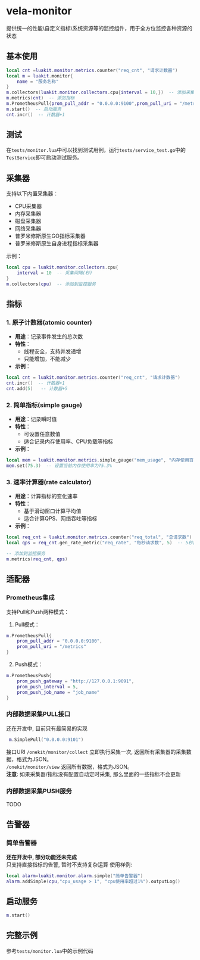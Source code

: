 # vela-monitor
提供统一的性能\自定义指标\系统资源等的监控组件，用于全方位监控各种资源的状态

## 基本使用
```lua
local cnt =luakit.monitor.metrics.counter("req_cnt", "请求计数器")
local m = luakit.monitor{
    name = "服务名称"
}
m.collectors(luakit.monitor.collectors.cpu{interval = 10,})  -- 添加采集器
m.metrics(cnt)  -- 添加指标
m.PrometheusPull{prom_pull_addr = "0.0.0.0:9100",prom_pull_uri = "/metrics"}  -- 添加适配器
m.start()  -- 启动服务
cnt.incr()  -- 计数器+1
```
## 测试
在`tests/monitor.lua`中可以找到测试用例，运行`tests/service_test.go`中的`TestService`即可启动测试服务。

## 采集器
支持以下内置采集器：
- CPU采集器
- 内存采集器
- 磁盘采集器
- 网络采集器
- 普罗米修斯原生GO指标采集器
- 普罗米修斯原生自身进程指标采集器

示例：
```lua
local cpu = luakit.monitor.collectors.cpu{
    interval = 10  -- 采集间隔(秒)
}
m.collectors(cpu)  -- 添加到监控服务
```


## 指标

### 1. 原子计数器(atomic counter)
- **用途**：记录事件发生的总次数
- **特性**：
  - 线程安全，支持并发递增
  - 只能增加，不能减少
- **示例**：
```lua
local cnt = luakit.monitor.metrics.counter("req_cnt", "请求计数器")
cnt.incr()  -- 计数器+1
cnt.add(5)   -- 计数器+5
```

### 2. 简单指标(simple gauge)
- **用途**：记录瞬时值
- **特性**：
  - 可设置任意数值
  - 适合记录内存使用率、CPU负载等指标
- **示例**：
```lua
local mem = luakit.monitor.metrics.simple_gauge("mem_usage", "内存使用百分比")
mem.set(75.3)  -- 设置当前内存使用率为75.3%
```

### 3. 速率计算器(rate calculator)
- **用途**：计算指标的变化速率
- **特性**：
  - 基于滑动窗口计算平均值
  - 适合计算QPS、网络吞吐等指标
- **示例**：
```lua
local req_cnt = luakit.monitor.metrics.counter("req_total", "总请求数")
local qps = req_cnt.gen_rate_metric("req_rate", "每秒请求数", 5)  -- 5秒窗口

-- 添加到监控服务
m.metrics(req_cnt, qps)
```

## 适配器


### Prometheus集成
支持Pull和Push两种模式：

1. Pull模式：
```lua
m.PrometheusPull{
    prom_pull_addr = "0.0.0.0:9100",
    prom_pull_uri = "/metrics"
}
```

2. Push模式：
```lua
m.PrometheusPush{
    prom_push_gateway = "http://127.0.0.1:9091",
    prom_push_interval = 5,
    prom_push_job_name = "job_name"
}
```
### 内部数据采集PULL接口
还在开发中, 目前只有最简易的实现

``` lua
 m.SimplePull("0.0.0.0:9101")
```
接口URI
`/onekit/monitor/collect` 立即执行采集一次, 返回所有采集器的采集数据，格式为JSON。  
`/onekit/monitor/view` 返回所有数据，格式为JSON。    
**注意**: 如果采集器/指标没有配置自动定时采集, 那么里面的一些指标不会更新  

### 内部数据采集PUSH服务
TODO


## 告警器
### 简单告警器
**还在开发中, 部分功能还未完成**  
只支持直接指标的告警, 暂时不支持复杂运算
使用样例:
```lua
local alarm=luakit.monitor.alarm.simple("简单告警器")
alarm.addSimple(cpu,"cpu_usage > 1", "cpu使用率超过1%").outputLog()
```


## 启动服务
```lua
m.start()
```

## 完整示例
参考`tests/monitor.lua`中的示例代码
